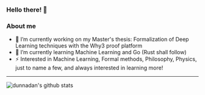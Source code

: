 ### Hello there! 👋

### About me
- 🔭 I’m currently working on my Master's thesis: Formalization of Deep Learning techniques with the Why3 proof platform
- 🌱 I’m currently learning Machine Learning and Go (Rust shall follow)
- ⚡ Interested in Machine Learning, Formal methods, Philosophy, Physics, just to name a few, and always interested in learning more!

---
![dunnadan's github stats](https://github-readme-stats.vercel.app/api?username=dunnadan&count_private=true&show_icons=true)



<!--
**dunnadan/dunnadan** is a ✨ _special_ ✨ repository because its `README.md` (this file) appears on your GitHub profile.

Here are some ideas to get you started:

- 🔭 I’m currently working on my Master's thesis: Formalization of Deep Learning techniques with the Why3 proof platform
- 🌱 I’m currently learning Machine Learning and Go
- 👯 I’m looking to collaborate on ...
- 🤔 I’m looking for help with ...
- 💬 Ask me about ...
- 📫 How to reach me: ...
- 😄 Pronouns: ...
- ⚡ Interested in Machine Learning, Formal methods, Philosophy, Physics, just to name a few, and always interested in learning more! 
-->
